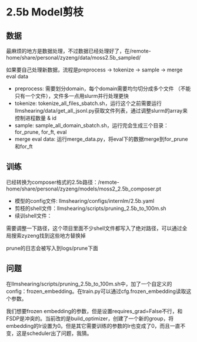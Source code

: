 # 2.5b Model剪枝
## 数据
最麻烦的地方是数据处理，不过数据已经处理好了，在/remote-home/share/personal/zyzeng/data/moss2.5b_sampled/

如果要自己处理新数据，流程是preprocess -> tokenize -> sample -> merge eval data

- preprocess: 需要划分domain，每个domain需要均匀切分成多个文件 （不能只有一个文件），文件多一点用slurm并行处理更快
- tokenize: tokenize_all_files_sbatch.sh，运行这个之前需要运行llmshearing/data/get_all_jsonl.py获取文件列表，通过调整slurm的array来控制进程数量 & id
- sample: sample_all_domain_sbatch.sh，运行完会生成三个目录：for_prune, for_ft, eval 
- merge eval data: 运行merge_data.py，将eval下的数据merge到for_prune和for_ft

## 训练
已经转换为composer格式的2.5b路径：/remote-home/share/personal/zyzeng/models/moss2_2.5b_composer.pt

- 模型的config文件: llmshearing/configs/internlm/2.5b.yaml
- 剪枝的shell文件：llmshearing/scripts/pruning_2.5b_to_100m.sh
- 续训shell文件：

需要调整一下路径，这个项目里面不少shell文件都写入了绝对路径，可以通过全局搜索zyzeng找到这些地方替换掉

prune的日志会被写入到logs/prune下面

## 问题
在llmshearing/scripts/pruning_2.5b_to_100m.sh中，加了一个自定义的config：frozen_embedding。在train.py可以通过cfg.frozen_embedding读取这个参数。

我们想要frozen embedding的参数，但是设置requires_grad=False不行，和FSDP是冲突的。当前改的是build_optimizer，创建了一个新的group，将embedding的lr设置为0。但是其它需要训练的参数的lr也变成了0，而且一直不变，这是scheduler出了问题，我猜。
